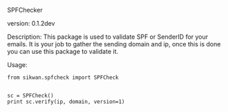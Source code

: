SPFChecker

version: 0.1.2dev

Description:
This package is used to validate SPF or SenderID for your emails. It is your job to gather the sending domain and ip,
once this is done you can use this package to validate it.

Usage:

```
from sikwan.spfcheck import SPFCheck


sc = SPFCheck()
print sc.verify(ip, domain, version=1)

```
